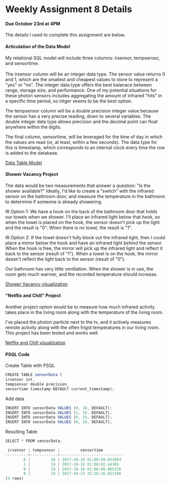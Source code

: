 # Weekly Assignment 8 Details
#### Due October 23rd at 4PM

The details I used to complete this assignment are below. 

#### Articulation of the Data Model

My relational SQL model will include three columns: irsensor, tempsensor, and sensortime. 
<br><br>
The irsensor column will be an integer data type. The sensor value returns 0 and 1, 
which are the smallest and cheapest values to store to represent a "yes" or "no".
The integer data type offers the best balanace between range, storage size, and performance. One of my
potential situations for these photon sensors includes aggregating the amount of infrared "hits" in 
a specific time period, so intger seems to be the best option.

The tempsensor column will be a double precision integer value because the sensor has a very
precise reading, down to several variables. The double integer data type allows precision and 
the decimal point can float anywhere within the digits. 

The final column, sensortime, will be leveraged for the time of day in which the 
values are read (or, at least, within a few seconds). The data type for this is timestamp, 
which corresponds to an internal clock every time the row is added to the database.

[Data Table Model](https://user-images.githubusercontent.com/31359167/32036382-7f6899b6-b9ed-11e7-896f-6a24fd7c19ce.jpg)

#### Shower Vacancy Project

The data would be two measurements that answer a question: "Is the shower available?"
Ideally, I'd like to create a "switch" with the infrared sensor on the bathroom door, 
and measure the temperature in the bathroom to determine if someone is already showering.

IR Option 1: We have a hook on the back of the bathroom door that holds our towels when we shower. 
I'll place an infrared light below that hook, so when the towel is placed on the hook, the sensor doesn't 
pick up the light and the result is "0". When there is no towel, the result is "1".  

IR Option 2: If the towel doesn't fully block out the infrared light, then I could place a mirror below the 
hook and have an infrared light _behind_ the sensor. When the hook is free, the mirror will pick up the 
infrared light and reflect it back to the sensor (result of "1"). When a towel is on the hook, the mirror doesn't
reflect the light back to the sensor (result of "0").

Our bathroom has very little ventilation. When the shower is in use, the room gets much warmer, 
and the recorded temperature should increase.

[Shower Vacancy visualization](https://user-images.githubusercontent.com/31359167/32036352-509ebc14-b9ed-11e7-9957-3165d5b3d714.jpg)

#### "Netflix and Chill" Project

Another project option would be to measure how much infrared activity takes place in the living room
along with the temperature of the living room. 

I've placed the photon particle next to the tv, and it actively measures remote activity 
along with the often frigid temperatures in our living room. This project has been tested and works well. 

[Netflix and Chill visualization](https://user-images.githubusercontent.com/31359167/32036353-50ab55f0-b9ed-11e7-9dc9-0724d8533524.jpg)

#### PSQL Code

Create Table with PSQL

```js
CREATE TABLE sensorData (
irsensor int,
tempsensor double precision,
sensortime timestamp DEFAULT current_timestamp);
```

Add data

```js
INSERT INTO sensorData VALUES (0, 18, DEFAULT);
INSERT INTO sensorData VALUES (1, 19, DEFAULT);
INSERT INTO sensorData VALUES (0, 19, DEFAULT);
INSERT INTO sensorData VALUES (0, 18, DEFAULT);
```

Resulting Table

```js
SELECT * FROM sensorData;

 irsensor | tempsensor |         sensortime         
----------+------------+----------------------------
        0 |         18 | 2017-10-18 01:00:59.053064
        1 |         19 | 2017-10-18 01:08:02.44365
        0 |         19 | 2017-10-18 01:08:08.065326
        0 |         18 | 2017-10-23 15:16:26.023186
(4 rows)
```